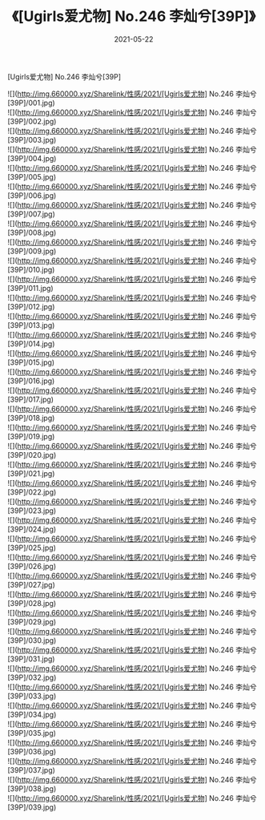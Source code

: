﻿---
layout: post
title:  《[Ugirls爱尤物] No.246 李灿兮[39P]》
date:   2021-05-22
img: http://img.660000.xyz/Sharelink/性感/2021/[Ugirls爱尤物] No.246 李灿兮[39P]/000.jpg
categories: [美女, 清纯, 唯美]
---

[Ugirls爱尤物] No.246 李灿兮[39P]

  ![](http://img.660000.xyz/Sharelink/性感/2021/[Ugirls爱尤物] No.246 李灿兮[39P]/001.jpg) <br> ![](http://img.660000.xyz/Sharelink/性感/2021/[Ugirls爱尤物] No.246 李灿兮[39P]/002.jpg) <br> ![](http://img.660000.xyz/Sharelink/性感/2021/[Ugirls爱尤物] No.246 李灿兮[39P]/003.jpg) <br> ![](http://img.660000.xyz/Sharelink/性感/2021/[Ugirls爱尤物] No.246 李灿兮[39P]/004.jpg) <br> ![](http://img.660000.xyz/Sharelink/性感/2021/[Ugirls爱尤物] No.246 李灿兮[39P]/005.jpg) <br> ![](http://img.660000.xyz/Sharelink/性感/2021/[Ugirls爱尤物] No.246 李灿兮[39P]/006.jpg) <br> ![](http://img.660000.xyz/Sharelink/性感/2021/[Ugirls爱尤物] No.246 李灿兮[39P]/007.jpg) <br> ![](http://img.660000.xyz/Sharelink/性感/2021/[Ugirls爱尤物] No.246 李灿兮[39P]/008.jpg) <br> ![](http://img.660000.xyz/Sharelink/性感/2021/[Ugirls爱尤物] No.246 李灿兮[39P]/009.jpg) <br> ![](http://img.660000.xyz/Sharelink/性感/2021/[Ugirls爱尤物] No.246 李灿兮[39P]/010.jpg) <br> ![](http://img.660000.xyz/Sharelink/性感/2021/[Ugirls爱尤物] No.246 李灿兮[39P]/011.jpg) <br> ![](http://img.660000.xyz/Sharelink/性感/2021/[Ugirls爱尤物] No.246 李灿兮[39P]/012.jpg) <br> ![](http://img.660000.xyz/Sharelink/性感/2021/[Ugirls爱尤物] No.246 李灿兮[39P]/013.jpg) <br> ![](http://img.660000.xyz/Sharelink/性感/2021/[Ugirls爱尤物] No.246 李灿兮[39P]/014.jpg) <br> ![](http://img.660000.xyz/Sharelink/性感/2021/[Ugirls爱尤物] No.246 李灿兮[39P]/015.jpg) <br> ![](http://img.660000.xyz/Sharelink/性感/2021/[Ugirls爱尤物] No.246 李灿兮[39P]/016.jpg) <br> ![](http://img.660000.xyz/Sharelink/性感/2021/[Ugirls爱尤物] No.246 李灿兮[39P]/017.jpg) <br> ![](http://img.660000.xyz/Sharelink/性感/2021/[Ugirls爱尤物] No.246 李灿兮[39P]/018.jpg) <br> ![](http://img.660000.xyz/Sharelink/性感/2021/[Ugirls爱尤物] No.246 李灿兮[39P]/019.jpg) <br> ![](http://img.660000.xyz/Sharelink/性感/2021/[Ugirls爱尤物] No.246 李灿兮[39P]/020.jpg) <br> ![](http://img.660000.xyz/Sharelink/性感/2021/[Ugirls爱尤物] No.246 李灿兮[39P]/021.jpg) <br> ![](http://img.660000.xyz/Sharelink/性感/2021/[Ugirls爱尤物] No.246 李灿兮[39P]/022.jpg) <br> ![](http://img.660000.xyz/Sharelink/性感/2021/[Ugirls爱尤物] No.246 李灿兮[39P]/023.jpg) <br> ![](http://img.660000.xyz/Sharelink/性感/2021/[Ugirls爱尤物] No.246 李灿兮[39P]/024.jpg) <br> ![](http://img.660000.xyz/Sharelink/性感/2021/[Ugirls爱尤物] No.246 李灿兮[39P]/025.jpg) <br> ![](http://img.660000.xyz/Sharelink/性感/2021/[Ugirls爱尤物] No.246 李灿兮[39P]/026.jpg) <br> ![](http://img.660000.xyz/Sharelink/性感/2021/[Ugirls爱尤物] No.246 李灿兮[39P]/027.jpg) <br> ![](http://img.660000.xyz/Sharelink/性感/2021/[Ugirls爱尤物] No.246 李灿兮[39P]/028.jpg) <br> ![](http://img.660000.xyz/Sharelink/性感/2021/[Ugirls爱尤物] No.246 李灿兮[39P]/029.jpg) <br> ![](http://img.660000.xyz/Sharelink/性感/2021/[Ugirls爱尤物] No.246 李灿兮[39P]/030.jpg) <br> ![](http://img.660000.xyz/Sharelink/性感/2021/[Ugirls爱尤物] No.246 李灿兮[39P]/031.jpg) <br> ![](http://img.660000.xyz/Sharelink/性感/2021/[Ugirls爱尤物] No.246 李灿兮[39P]/032.jpg) <br> ![](http://img.660000.xyz/Sharelink/性感/2021/[Ugirls爱尤物] No.246 李灿兮[39P]/033.jpg) <br> ![](http://img.660000.xyz/Sharelink/性感/2021/[Ugirls爱尤物] No.246 李灿兮[39P]/034.jpg) <br> ![](http://img.660000.xyz/Sharelink/性感/2021/[Ugirls爱尤物] No.246 李灿兮[39P]/035.jpg) <br> ![](http://img.660000.xyz/Sharelink/性感/2021/[Ugirls爱尤物] No.246 李灿兮[39P]/036.jpg) <br> ![](http://img.660000.xyz/Sharelink/性感/2021/[Ugirls爱尤物] No.246 李灿兮[39P]/037.jpg) <br> ![](http://img.660000.xyz/Sharelink/性感/2021/[Ugirls爱尤物] No.246 李灿兮[39P]/038.jpg) <br> ![](http://img.660000.xyz/Sharelink/性感/2021/[Ugirls爱尤物] No.246 李灿兮[39P]/039.jpg) <br>
